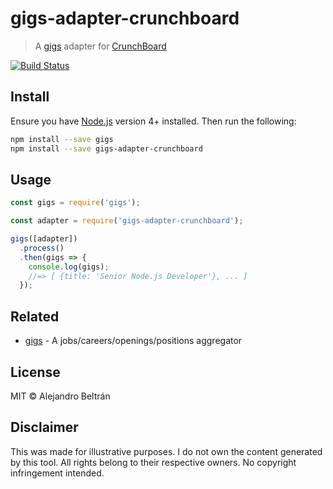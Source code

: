 # gigs-adapter-crunchboard

> A [gigs](https://github.com/alebelcor/gigs) adapter for [CrunchBoard](https://www.crunchboard.com)

[![Build Status](https://img.shields.io/travis/alebelcor/gigs-adapter-crunchboard/master.svg)](https://travis-ci.org/alebelcor/gigs-adapter-crunchboard)

## Install

Ensure you have [Node.js](https://nodejs.org) version 4+ installed. Then run the following:

```bash
npm install --save gigs
npm install --save gigs-adapter-crunchboard
```

## Usage

```js
const gigs = require('gigs');

const adapter = require('gigs-adapter-crunchboard');

gigs([adapter])
  .process()
  .then(gigs => {
    console.log(gigs);
    //=> [ {title: 'Senior Node.js Developer'}, ... ]
  });
```

## Related

* [gigs](https://github.com/alebelcor/gigs) - A jobs/careers/openings/positions aggregator

## License

MIT © Alejandro Beltrán

## Disclaimer

This was made for illustrative purposes.
I do not own the content generated by this tool.
All rights belong to their respective owners.
No copyright infringement intended.
